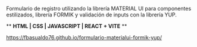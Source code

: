 Formulario de registro utilizando la librería MATERIAL UI para componentes estilizados, librería FORMIK y validación de inputs con la librería YUP.  

** **HTML | CSS | JAVASCRIPT | REACT + VITE** **  

https://fbasualdo76.github.io/formulario-materialui-formik-yup/
